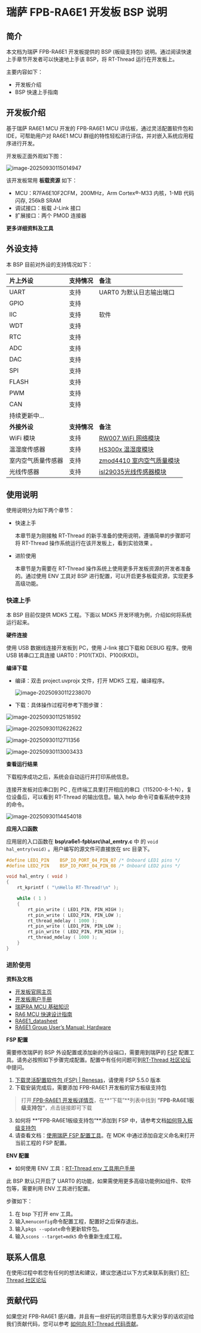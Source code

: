 # 瑞萨 FPB-RA6E1 开发板 BSP 说明

## 简介

本文档为瑞萨 FPB-RA6E1 开发板提供的 BSP (板级支持包) 说明。通过阅读快速上手章节开发者可以快速地上手该 BSP，将 RT-Thread 运行在开发板上。

主要内容如下：

- 开发板介绍
- BSP 快速上手指南

## 开发板介绍

基于瑞萨 RA6E1 MCU 开发的 FPB-RA6E1 MCU 评估板，通过灵活配置软件包和 IDE，可帮助用户对 RA6E1 MCU 群组的特性轻松进行评估，并对嵌入系统应用程序进行开发。

开发板正面外观如下图：

![image-20250930115014947](G:\testRTT\rt-thread\bsp\renesas\re6e1-fpb\docs\picture\image-20250930115014947.png)

该开发板常用 **板载资源** 如下：

- MCU：R7FA6E10F2CFM，200MHz，Arm Cortex®-M33 内核，1-MB 代码闪存, 256kB SRAM
- 调试接口：板载 J-Link 接口
- 扩展接口：两个 PMOD 连接器

**更多详细资料及工具**

## 外设支持

本 BSP 目前对外设的支持情况如下：

| **片上外设** | **支持情况** | **备注** |
| :----------------- | :----------------- | :------------- |
| UART               | 支持               | UART0 为默认日志输出端口 |
| GPIO               | 支持               |                |
| IIC                | 支持               | 软件           |
| WDT                | 支持               |                |
| RTC                | 支持               |                |
| ADC                | 支持               |                |
| DAC                | 支持               |                |
| SPI                | 支持               |                |
| FLASH              | 支持               |                |
| PWM                | 支持               |                |
| CAN                | 支持               |                |
| 持续更新中...      |                    |                |
| **外接外设** | **支持情况** | **备注** |
| WiFi 模块     | 支持        |  [RW007 WiFi 网络模块](https://github.com/RT-Thread-packages/rw007)  |
| 温湿度传感器   | 支持       |  [HS300x 温湿度模块](https://github.com/Guozhanxin/hs300x) |
| 室内空气质量传感器 | 支持 | [zmod4410 室内空气质量模块](https://github.com/ShermanShao/zmod4410) |
| 光线传感器 | 支持 | [isl29035光线传感器模块](https://github.com/ShermanShao/isl29035) |


## 使用说明

使用说明分为如下两个章节：

- 快速上手

  本章节是为刚接触 RT-Thread 的新手准备的使用说明，遵循简单的步骤即可将 RT-Thread 操作系统运行在该开发板上，看到实验效果 。
- 进阶使用

  本章节是为需要在 RT-Thread 操作系统上使用更多开发板资源的开发者准备的。通过使用 ENV 工具对 BSP 进行配置，可以开启更多板载资源，实现更多高级功能。

### 快速上手

本 BSP 目前仅提供 MDK5 工程。下面以 MDK5 开发环境为例，介绍如何将系统运行起来。

**硬件连接**

使用 USB 数据线连接开发板到 PC，使用 J-link 接口下载和 DEBUG 程序。使用 USB 转串口工具连接 UART0：P101(TXD)、P100(RXD)。



**编译下载**

- 编译：双击 project.uvprojx 文件，打开 MDK5 工程，编译程序。

  ![image-20250930112238070](G:\testRTT\rt-thread\bsp\renesas\re6e1-fpb\docs\picture\image-20250930112238070.png)



- 下载：具体操作过程可参考下图步骤：

![image-20250930112518592](G:\testRTT\rt-thread\bsp\renesas\re6e1-fpb\docs\picture\image-20250930112518592.png)

![image-20250930112622622](G:\testRTT\rt-thread\bsp\renesas\re6e1-fpb\docs\picture\image-20250930112622622.png)

![image-20250930112711356](G:\testRTT\rt-thread\bsp\renesas\re6e1-fpb\docs\picture\image-20250930112711356.png)

![image-20250930113003433](G:\testRTT\rt-thread\bsp\renesas\re6e1-fpb\docs\picture\image-20250930113003433.png)

**查看运行结果**

下载程序成功之后，系统会自动运行并打印系统信息。

连接开发板对应串口到 PC , 在终端工具里打开相应的串口（115200-8-1-N），复位设备后，可以看到 RT-Thread 的输出信息。输入 help 命令可查看系统中支持的命令。

![image-20250930114454018](G:\testRTT\rt-thread\bsp\renesas\re6e1-fpb\docs\picture\image-20250930114454018.png)



**应用入口函数**

应用层的入口函数在 **bsp\ra6e1-fpb\src\hal_emtry.c** 中 的 `void hal_entry(void)` 。用户编写的源文件可直接放在 src 目录下。

```c
#define LED1_PIN    BSP_IO_PORT_04_PIN_07 /* Onboard LED1 pins */
#define LED2_PIN    BSP_IO_PORT_04_PIN_08 /* Onboard LED2 pins */

void hal_entry ( void )
{
    rt_kprintf ( "\nHello RT-Thread!\n" );

    while ( 1 )
    {
        rt_pin_write ( LED1_PIN, PIN_HIGH );
        rt_pin_write ( LED2_PIN, PIN_LOW );
        rt_thread_mdelay ( 1000 );
        rt_pin_write ( LED1_PIN, PIN_LOW );
        rt_pin_write ( LED2_PIN, PIN_HIGH );
        rt_thread_mdelay ( 1000 );
    }
}
```

### 进阶使用

**资料及文档**

- [开发板官网主页](https://www.renesas.cn/zh/design-resources/boards-kits/fpb-ra6e1)
- [开发板用户手册](https://www.renesas.cn/zh/document/mat/fpb-ra6e1-users-manual?r=1529471)
- [瑞萨RA MCU 基础知识](https://www2.renesas.cn/cn/zh/document/gde/1520091)
- [RA6 MCU 快速设计指南](https://www2.renesas.cn/cn/zh/document/apn/ra6-quick-design-guide)
- [RA6E1_datasheet](https://www.renesas.cn/zh/document/dst/1532701?language=en)
- [RA6E1 Group User’s Manual: Hardware](https://www.renesas.cn/zh/document/mah/1532711?language=en)

**FSP 配置**

需要修改瑞萨的 BSP 外设配置或添加新的外设端口，需要用到瑞萨的 [FSP](https://www.renesas.cn/zh/software-tool/flexible-software-package-fsp#documents) 配置工具。请务必按照如下步骤完成配置。配置中有任何问题可到[RT-Thread 社区论坛](https://club.rt-thread.org/)中提问。

1. [下载灵活配置软件包 (FSP) | Renesas](https://www.renesas.cn/zh/software-tool/flexible-software-package-fsp)，请使用 FSP 5.5.0 版本
2. 下载安装完成后，需要添加 FPB-RA6E1 开发板的官方板级支持包
> 打开[ FPB-RA6E1 开发板详情页](https://www.renesas.cn/zh/design-resources/boards-kits/fpb-ra6e1)，在**“下载”**列表中找到 **”FPB-RA6E1板级支持包“**，点击链接即可下载
3. 如何将 **”FPB-RA6E1板级支持包“**添加到 FSP 中，请参考文档[如何导入板级支持包](https://www.renesas.cn/zh/software-tool/flexible-software-package-fsp)
4. 请查看文档：[使用瑞萨 FSP 配置工具](./docs/使用瑞萨FSP配置工具.md)。在 MDK 中通过添加自定义命名来打开当前工程的 FSP 配置。

**ENV 配置**

- 如何使用 ENV 工具：[RT-Thread env 工具用户手册](https://www.rt-thread.org/document/site/#/development-tools/env/env)

此 BSP 默认只开启了 UART0 的功能，如果需使用更多高级功能例如组件、软件包等，需要利用 ENV 工具进行配置。

步骤如下：
1. 在 bsp 下打开 env 工具。
2. 输入`menuconfig`命令配置工程，配置好之后保存退出。
3. 输入`pkgs --update`命令更新软件包。
4. 输入`scons --target=mdk5` 命令重新生成工程。



## 联系人信息

在使用过程中若您有任何的想法和建议，建议您通过以下方式来联系到我们  [RT-Thread 社区论坛](https://club.rt-thread.org/)

## 贡献代码

如果您对 FPB-RA6E1 感兴趣，并且有一些好玩的项目愿意与大家分享的话欢迎给我们贡献代码，您可以参考 [如何向 RT-Thread 代码贡献](https://www.rt-thread.org/document/site/#/rt-thread-version/rt-thread-standard/development-guide/github/github)。
